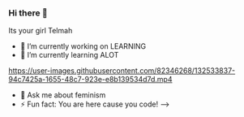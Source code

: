 ### Hi there 👋
Its your girl
Telmah

- 🔭 I’m currently working on LEARNING
- 🌱 I’m currently learning ALOT

https://user-images.githubusercontent.com/82346268/132533837-94c7425a-1655-48c7-923e-e8b139534d7d.mp4


- 💬 Ask me about feminism
- ⚡ Fun fact: You are here cause you code!
-->

